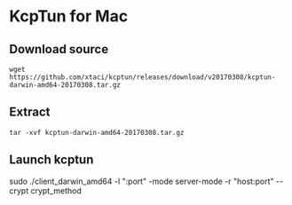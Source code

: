 # KcpTun for Mac

## Download source
``` shell
wget https://github.com/xtaci/kcptun/releases/download/v20170308/kcptun-darwin-amd64-20170308.tar.gz
```

## Extract
``` shell
tar -xvf kcptun-darwin-amd64-20170308.tar.gz
```

## Launch kcptun
sudo ./client_darwin_amd64 -l ":port" -mode server-mode -r "host:port" --crypt crypt_method
